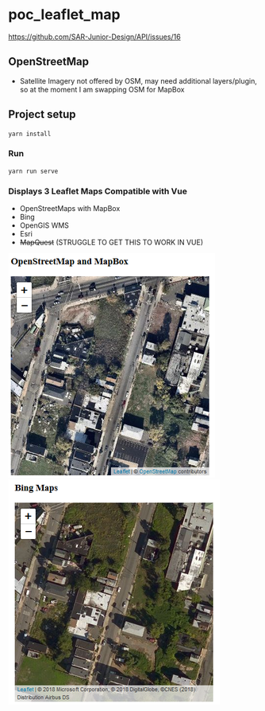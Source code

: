 # poc_leaflet_map
https://github.com/SAR-Junior-Design/API/issues/16

## OpenStreetMap
* Satellite Imagery not offered by OSM, may need additional layers/plugin, so at the moment I am swapping OSM for MapBox

## Project setup
```
yarn install
```

### Run
```
yarn run serve
```

### Displays 3 Leaflet Maps Compatible with Vue
* OpenStreetMaps with MapBox
* Bing
* OpenGIS WMS
* Esri
* ~~MapQuest~~ (STRUGGLE TO GET THIS TO WORK IN VUE)

![](https://github.com/adeliyianni3/poc_leaflet_map/blob/master/images/OSMandMB.png)
![](https://github.com/adeliyianni3/poc_leaflet_map/blob/master/images/BING.png)